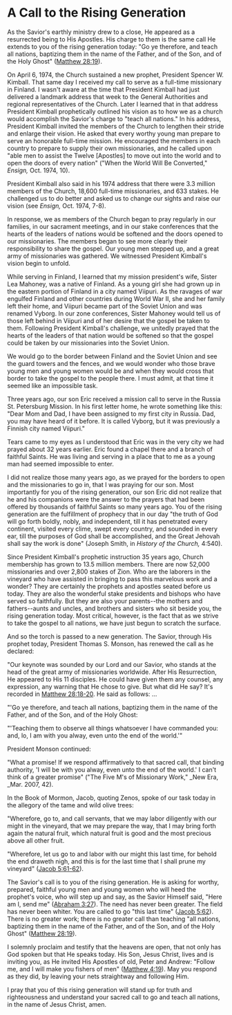 # A Call to the Rising Generation

As the Savior's earthly ministry drew to a close, He appeared as a resurrected
being to His Apostles. His charge to them is the same call He extends to you
of the rising generation today: "Go ye therefore, and teach all nations,
baptizing them in the name of the Father, and of the Son, and of the Holy
Ghost" ([Matthew
28:19](https://www.lds.org/scriptures/nt/matt/28.19?lang=eng#18)).

On April 6, 1974, the Church sustained a new prophet, President Spencer W.
Kimball. That same day I received my call to serve as a full-time missionary
in Finland. I wasn't aware at the time that President Kimball had just
delivered a landmark address that week to the General Authorities and regional
representatives of the Church. Later I learned that in that address President
Kimball prophetically outlined his vision as to how we as a church would
accomplish the Savior's charge to "teach all nations." In his address,
President Kimball invited the members of the Church to lengthen their stride
and enlarge their vision. He asked that every worthy young man prepare to
serve an honorable full-time mission. He encouraged the members in each
country to prepare to supply their own missionaries, and he called upon "able
men to assist the Twelve [Apostles] to move out into the world and to open the
doors of every nation" ("When the World Will Be Converted," _Ensign,_ Oct.
1974, 10).

President Kimball also said in his 1974 address that there were 3.3 million
members of the Church, 18,600 full-time missionaries, and 633 stakes. He
challenged us to do better and asked us to change our sights and raise our
vision (see _Ensign,_ Oct. 1974, 7-8).

In response, we as members of the Church began to pray regularly in our
families, in our sacrament meetings, and in our stake conferences that the
hearts of the leaders of nations would be softened and the doors opened to our
missionaries. The members began to see more clearly their responsibility to
share the gospel. Our young men stepped up, and a great army of missionaries
was gathered. We witnessed President Kimball's vision begin to unfold.

While serving in Finland, I learned that my mission president's wife, Sister
Lea Mahoney, was a native of Finland. As a young girl she had grown up in the
eastern portion of Finland in a city named Viipuri. As the ravages of war
engulfed Finland and other countries during World War II, she and her family
left their home, and Viipuri became part of the Soviet Union and was renamed
Vyborg. In our zone conferences, Sister Mahoney would tell us of those left
behind in Viipuri and of her desire that the gospel be taken to them.
Following President Kimball's challenge, we unitedly prayed that the hearts of
the leaders of that nation would be softened so that the gospel could be taken
by our missionaries into the Soviet Union.

We would go to the border between Finland and the Soviet Union and see the
guard towers and the fences, and we would wonder who those brave young men and
young women would be and when they would cross that border to take the gospel
to the people there. I must admit, at that time it seemed like an impossible
task.

Three years ago, our son Eric received a mission call to serve in the Russia
St. Petersburg Mission. In his first letter home, he wrote something like
this: "Dear Mom and Dad, I have been assigned to my first city in Russia. Dad,
you may have heard of it before. It is called Vyborg, but it was previously a
Finnish city named Viipuri."

Tears came to my eyes as I understood that Eric was in the very city we had
prayed about 32 years earlier. Eric found a chapel there and a branch of
faithful Saints. He was living and serving in a place that to me as a young
man had seemed impossible to enter.

I did not realize those many years ago, as we prayed for the borders to open
and the missionaries to go in, that I was praying for our son. Most
importantly for you of the rising generation, our son Eric did not realize
that he and his companions were the answer to the prayers that had been
offered by thousands of faithful Saints so many years ago. You of the rising
generation are the fulfillment of prophecy that in our day "the truth of God
will go forth boldly, nobly, and independent, till it has penetrated every
continent, visited every clime, swept every country, and sounded in every ear,
till the purposes of God shall be accomplished, and the Great Jehovah shall
say the work is done" (Joseph Smith, in _History of the Church,_ 4:540).

Since President Kimball's prophetic instruction 35 years ago, Church
membership has grown to 13.5 million members. There are now 52,000
missionaries and over 2,800 stakes of Zion. Who are the laborers in the
vineyard who have assisted in bringing to pass this marvelous work and a
wonder? They are certainly the prophets and apostles seated before us today.
They are also the wonderful stake presidents and bishops who have served so
faithfully. But they are also your parents--the mothers and fathers--aunts and
uncles, and brothers and sisters who sit beside you, the rising generation
today. Most critical, however, is the fact that as we strive to take the
gospel to all nations, we have just begun to scratch the surface.

And so the torch is passed to a new generation. The Savior, through His
prophet today, President Thomas S. Monson, has renewed the call as he
declared:

"Our keynote was sounded by our Lord and our Savior, who stands at the head of
the great army of missionaries worldwide. After His Resurrection, He appeared
to His 11 disciples. He could have given them any counsel, any expression, any
warning that He chose to give. But what did He say? It's recorded in [Matthew
28:18-20](https://www.lds.org/scriptures/nt/matt/28.18-20?lang=eng#17). He
said as follows: ...

"'Go ye therefore, and teach all nations, baptizing them in the name of the
Father, and of the Son, and of the Holy Ghost:

"'Teaching them to observe all things whatsoever I have commanded you: and,
lo, I am with you alway, even unto the end of the world.'"

President Monson continued:

"What a promise! If we respond affirmatively to that sacred call, that binding
authority, 'I will be with you alway, even unto the end of the world.' I can't
think of a greater promise" ("The Five M's of Missionary Work," _New Era,
_Mar. 2007, 42).

In the Book of Mormon, Jacob, quoting Zenos, spoke of our task today in the
allegory of the tame and wild olive trees:

"Wherefore, go to, and call servants, that we may labor diligently with our
might in the vineyard, that we may prepare the way, that I may bring forth
again the natural fruit, which natural fruit is good and the most precious
above all other fruit.

"Wherefore, let us go to and labor with our might this last time, for behold
the end draweth nigh, and this is for the last time that I shall prune my
vineyard" ([Jacob
5:61-62](https://www.lds.org/scriptures/bofm/jacob/5.61-62?lang=eng#60)).

The Savior's call is to you of the rising generation. He is asking for worthy,
prepared, faithful young men and young women who will heed the prophet's
voice, who will step up and say, as the Savior Himself said, "Here am I, send
me" ([Abraham 3:27](https://www.lds.org/scriptures/pgp/abr/3.27?lang=eng#26)).
The need has never been greater. The field has never been whiter. You are
called to go "this last time" ([Jacob
5:62](https://www.lds.org/scriptures/bofm/jacob/5.62?lang=eng#61)). There is
no greater work; there is no greater call than teaching "all nations,
baptizing them in the name of the Father, and of the Son, and of the Holy
Ghost" ([Matthew
28:19](https://www.lds.org/scriptures/nt/matt/28.19?lang=eng#18)).

I solemnly proclaim and testify that the heavens are open, that not only has
God spoken but that He speaks today. His Son, Jesus Christ, lives and is
inviting you, as He invited His Apostles of old, Peter and Andrew: "Follow me,
and I will make you fishers of men" ([Matthew
4:19](https://www.lds.org/scriptures/nt/matt/4.19?lang=eng#18)). May you
respond as they did, by leaving your nets straightway and following Him.

I pray that you of this rising generation will stand up for truth and
righteousness and understand your sacred call to go and teach all nations, in
the name of Jesus Christ, amen.

